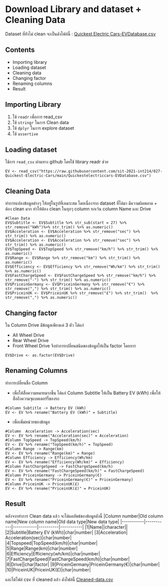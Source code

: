 # Download Library and dataset + Cleaning Data
Dataset ที่ยังไม่ clean จะเป็นดังไฟล์นี้ : [Quickest Electric Cars-EVDatabase.csv](Quickestelectriccars-EVDatabase.csv)

## Contents
- Importing library
- Loading dataset
- Cleaning data
- Changing factor
- Renaming columns
- Result

## Importing Library
1. ใช้ `readr` เพื่อการ read_csv
2. ใช้ `stringr` ในการ Clean data
3. ใช้ `dplyr` ในการ explore dataset
4. ใช้ `assertive`

## Loading dataset
ใช้การ `read_csv` ผ่านทาง github โดยใช้ library readr ช่วย
```
EV <- read_csv("https://raw.githubusercontent.com/sit-2021-int214/027-Quickest-Electric-Cars/main/Quickestelectriccars-EVDatabase.csv")
```

## Cleaning Data
ทำการแปลงข้อมูลต่างๆ ให้อยู๋ในรูปที่เหมาะสม
โดยเนื่องจาก dataset ที่ได้มา มีความผิดพลาด + ต้อง clean มาก ทำให้ต้อง clean ในทุกๆ column ยกเว้น column Name และ Drive
```
#Clean Data
EV$Subtitle <- EV$Subtitle %>% str_sub(start = 27) %>% str_remove("kWh")%>% str_trim() %>% as.numeric()
EV$Acceleration <- EV$Acceleration %>% str_remove("sec") %>% str_trim() %>% as.numeric()
EV$Acceleration <- EV$Acceleration %>% str_remove("sec") %>% str_trim() %>% as.numeric()
EV$TopSpeed <- EV$TopSpeed %>% str_remove("km/h") %>% str_trim() %>% as.numeric()
EV$Range <- EV$Range %>% str_remove("km") %>% str_trim() %>% as.numeric()
EV$Efficiency <- EV$Efficiency %>% str_remove("Wh/km") %>% str_trim() %>% as.numeric()
EV$FastChargeSpeed <- EV$FastChargeSpeed %>% str_remove("km/h") %>% str_remove("-") %>% str_trim() %>% as.numeric() 
EV$PriceinGermany <- EV$PriceinGermany %>% str_remove("€") %>% str_remove(",") %>% str_trim() %>% as.numeric()
EV$PriceinUK <- EV$PriceinUK %>% str_remove("£") %>% str_trim()  %>% str_remove(",") %>% as.numeric()

```

## Changing factor
ใน Column Drive มีข้อมูลเพียงแค่ 3 ตัว ได้แก่
- All Wheel Drive
- Rear Wheel Drive
- Front Wheel Drive
จึงทำการเปลี่ยนชนิดของข้อมูลให้เป็น factor โดยการ
```
EV$Drive <- as.factor(EV$Drive)
```

## Renaming Columns
ทำการเปลี่ยนชื่อ Column
- เพื่อให้สื่อความหมายมากขึ้น ได้แก่ Column Subtitle ให้เป็น Battery EV (kWh)  เพื่อให้สื่อถึงความจุแบตเตอร์รี่ของรถ
```
#Column Subtitle -> Battery EV (kWh)
EV <- EV %>% rename("Battery EV (kWh)" = Subtitle)
```
- เพื่อเพิ่มหน่วยของข้อมูล
```
#Column  Acceleration -> Acceleration(sec)
EV <- EV %>% rename("Acceleration(sec)" = Acceleration)
#Column TopSpeed -> TopSpeed(km/h)
EV <- EV %>% rename("TopSpeed(km/h)" = TopSpeed)
#Column Range -> Range(km)
EV <- EV %>% rename("Range(km)" = Range)
#Column Efficiency -> Efficiency(Wh/km)
EV <- EV %>% rename("Efficiency(Wh/km)" = Efficiency)
#Column FastChargeSpeed -> FastChargeSpeed(km/h) 
EV <- EV %>% rename("FastChargeSpeed(km/h)" = FastChargeSpeed)
#Column PriceinGermany -> PriceinGermany(€)
EV <- EV %>% rename("PriceinGermany(€)" = PriceinGermany)
#Column PriceinUK -> PriceinUK(£)
EV <- EV %>% rename("PriceinUK(£)" = PriceinUK)
```

## Result
หลังจากทำการ Clean data แล้ว จะได้ผลลัพธ์ของข้อมูลดังนี้
|Column number|Old column name|New column name|Old data type|New data type|
|-----------|-----------|------------|----------|-----------|
|1|Name||character||
|2|Subtitle|Battery EV (kWh)|char|number|
|3|Acceleration| Acceleration(sec)|char|number|
|4|Topspeed|TopSpeed(km/h)|char|number|
|5|Range|Range(km)|char|number|
|6|Efficiency|Efficiency(wh/km)|char|number|
|7|FastChargeSpeed|FastChargeSpeed(km/h)|char|number|
|8|Drive||char|factor|
|9|PriceinGermany|PriceinGermany(€)|char|number|
|10|PriceinUK|PriceinUK(£)|char|number|

และได้ไฟล์ csv ที่ cleaned แล้ว ดังไฟล์นี้ [Cleaned-data.csv](Cleaned-data.csv)







